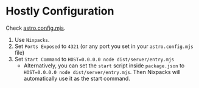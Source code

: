 # Hostly Configuration

Check [astro.config.mjs](./astro.config.mjs).

1. Use `Nixpacks`.
2. Set `Ports Exposed` to `4321` (or any port you set in your `astro.config.mjs` file)
3. Set `Start Command` to `HOST=0.0.0.0 node dist/server/entry.mjs`
   - Alternatively, you can set the `start` script inside `package.json` to `HOST=0.0.0.0 node dist/server/entry.mjs`. Then Nixpacks will automatically use it as the start command.
